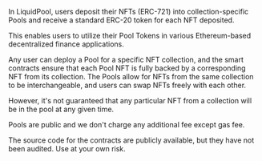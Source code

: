 In LiquidPool, users deposit their NFTs (ERC-721) into collection-specific Pools and receive a standard ERC-20 token for each NFT deposited.

This enables users to utilize their Pool Tokens in various Ethereum-based decentralized finance applications.

Any user can deploy a Pool for a specific NFT collection, and the smart contracts ensure that each Pool NFT is fully backed by a corresponding NFT from its collection. The Pools allow for NFTs from the same collection to be interchangeable, and users can swap NFTs freely with each other.

However, it's not guaranteed that any particular NFT from a collection will be in the pool at any given time.

Pools are public and we don't charge any additional fee except gas fee.

The source code for the contracts are publicly available, but they have not been audited. Use at your own risk.
